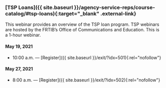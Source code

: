 ### [TSP Loans]({{ site.baseurl }}/agency-service-reps/course-catalog/#tsp-loans){:target="\_blank" .external-link}

This webinar provides an overview of the TSP loan program. TSP webinars are hosted by the FRTIB’s Office of Communications and Education. This is a 1-hour webinar.

#### May 19, 2021

- 10:00 a.m. — [Register]({{ site.baseurl }}/exit/?idx=501){:rel="nofollow"}

#### May 27, 2021

- 8:00 a.m. — [Register]({{ site.baseurl }}/exit/?idx=502){:rel="nofollow"}
